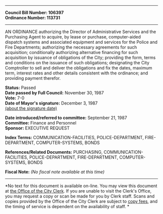 * * * * *  
  
**Council Bill Number: [](#h0)[](#h2)106397**   
**Ordinance Number: 113731**  
  
* * * * *  
  
AN ORDINANCE authorizing the Director of Administrative Services and the Purchasing Agent to acquire, by lease or purchase, computer-aided dispatch systems and associated equipment and services for the Police and Fire Departments; authorizing the necessary agreements for such acquisition; conditionally authorizing alternative financing for such acquisition by issuance of obligations of the City; providing the form, terms and conditions on the issuance of such obligations; designating the City Comptroller to sell and deliver the obligations and fix the dates, maximum term, interest rates and other details consistent with the ordinance; and providing payment therefor.  
  
**Status:** Passed   
**Date passed by Full Council:** November 30, 1987   
**Vote:** 7-0   
**Date of Mayor's signature:** December 3, 1987   
[(about the signature date)](/~public/approvaldate.htm)   
  
  
**Date introduced/referred to committee:** September 21, 1987   
**Committee:** Finance and Personnel   
**Sponsor:** EXECUTIVE REQUEST   
  
**Index Terms:** COMMUNICATION-FACILITIES, POLICE-DEPARTMENT, FIRE-DEPARTMENT, COMPUTER-SYSTEMS, BONDS  
  
**References/Related Documents:** PURCHASING, COMMUNICATION-FACILITIES, POLICE-DEPARTMENT, FIRE-DEPARTMENT, COMPUTER-SYSTEMS, BONDS  
  
**Fiscal Note:** *(No fiscal note available at this time)*  
  
* * * * *  
  
*No text for this document is available on-line. You may view this document at [the Office of the City Clerk](http://www.seattle.gov/leg/clerk/contactUs.htm). If you are unable to visit the Clerk's Office, you may request a copy or scan be made for you by Clerk staff. Scans and copies provided by the Office of the City Clerk are subject to [copy fees](http://clerk.seattle.gov/~public/clerkfees.htm), and the timing of service is dependent on the availability of staff. *  
  
  
